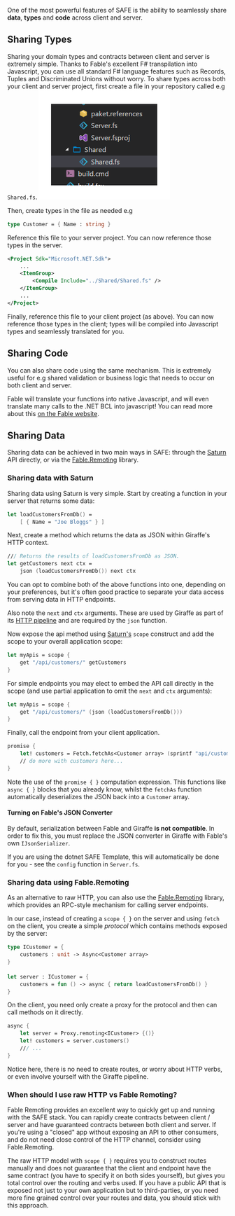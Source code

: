 One of the most powerful features of SAFE is the ability to seamlessly share **data**, **types** and **code** across client and server.

## Sharing Types
Sharing your domain types and contracts between client and server is extremely simple. Thanks to Fable's excellent F# transpilation into Javascript, you can use all standard F# language features such as Records, Tuples and Discriminated Unions without worry. To share types across both your client and server project, first create a file in your repository called e.g `Shared.fs`.
![](img\client-server-01.png)

Then, create types in the file as needed e.g

```fsharp
type Customer = { Name : string }
```

Reference this file to your server project. You can now reference those types in the server.

```xml
<Project Sdk="Microsoft.NET.Sdk">
    ...
    <ItemGroup>
        <Compile Include="../Shared/Shared.fs" />
    </ItemGroup>
    ...
</Project>
```

Finally, reference this file to your client project (as above). You can now reference those types in the client; types will be compiled into Javascript types and seamlessly translated for you.

## Sharing Code
You can also share code using the same mechanism. This is extremely useful for e.g shared validation or business logic that needs to occur on both client and server.

Fable will translate your functions into native Javascript, and will even translate many calls to the .NET BCL into javascript! You can read more about this [on the Fable website](http://fable.io/docs/compatibility.html).

## Sharing Data
Sharing data can be achieved in two main ways in SAFE: through the [Saturn](https://saturnframework.github.io/docs/) API directly, or via the [Fable.Remoting](https://github.com/Zaid-Ajaj/Fable.Remoting) library.

### Sharing data with Saturn
Sharing data using Saturn is very simple. Start by creating a function in your server that returns some data:

```fsharp
let loadCustomersFromDb() =
    [ { Name = "Joe Bloggs" } ]
```
Next, create a method which returns the data as JSON within Giraffe's HTTP context.

```fsharp
/// Returns the results of loadCustomersFromDb as JSON.
let getCustomers next ctx =
    json (loadCustomersFromDb()) next ctx
```

You can opt to combine both of the above functions into one, depending on your preferences, but it's often good practice to separate your data access from serving data in HTTP endpoints.

Also note the `next` and `ctx` arguments. These are used by Giraffe as part of its [HTTP pipeline](https://github.com/giraffe-fsharp/Giraffe/blob/master/DOCUMENTATION.md#fundamentals) and are required by the `json` function.

Now expose the api method using [Saturn's](https://saturnframework.github.io/docs/api/scope/) `scope` construct and add the scope to your overall application scope:
```fsharp
let myApis = scope {
    get "/api/customers/" getCustomers
}
```

For simple endpoints you may elect to embed the API call directly in the scope (and use partial application to omit the `next` and `ctx` arguments):
```fsharp
let myApis = scope {
    get "/api/customers/" (json (loadCustomersFromDb()))
}
```

Finally, call the endpoint from your client application.
```fsharp
promise {    
    let! customers = Fetch.fetchAs<Customer array> (sprintf "api/customers") []
    // do more with customers here...
}
```

Note the use of the `promise { }` computation expression. This functions like `async { }` blocks that you already know, whilst the `fetchAs` function automatically deserializes the JSON back into a `Customer` array.

#### Turning on Fable's JSON Converter
By default, serialization between Fable and Giraffe **is not compatible**. In order to fix this, you must replace the JSON converter in Giraffe with Fable's own `IJsonSerializer`.

If you are using the dotnet SAFE Template, this will automatically be done for you - see the `config` function in `Server.fs`.

### Sharing data using Fable.Remoting
As an alternative to raw HTTP, you can also use the [Fable.Remoting](https://github.com/Zaid-Ajaj/Fable.Remoting) library, which provides an RPC-style mechanism for calling server endpoints.

In our case, instead of creating a `scope { }` on the server and using `fetch` on the client, you create a simple *protocol* which contains methods exposed by the server:

```fsharp
type ICustomer = {
    customers : unit -> Async<Customer array>
}

let server : ICustomer = {
    customers = fun () -> async { return loadCustomersFromDb() }
}
```
On the client, you need only create a proxy for the protocol and then can call methods on it directly.

```fsharp
async {
    let server = Proxy.remoting<ICustomer> {()}
    let! customers = server.customers()
    /// ...
}
```

Notice here, there is no need to create routes, or worry about HTTP verbs, or even involve yourself with the Giraffe pipeline.

### When should I use raw HTTP vs Fable Remoting?
Fable Remoting provides an excellent way to quickly get up and running with the SAFE stack. You can rapidly create contracts between client / server and have guaranteed contracts between both client and server. If you're using a "closed" app without exposing an API to other consumers, and do not need close control of the HTTP channel, consider using Fable.Remoting.

The raw HTTP model with `scope { }` requires you to construct routes manually and does not guarantee that the client and endpoint have the same contract (you have to specify it on both sides yourself), but gives you total control over the routing and verbs used. If you have a public API that is exposed not just to your own application but to third-parties, or you need more fine grained control over your routes and data, you should stick with this approach.